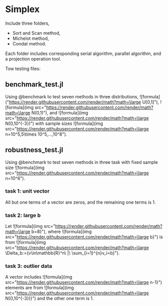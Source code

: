 # Simplex
Include three folders,
- Sort and Scan method,
- Michelot method,
- Condat method.

Each folder includes corresponding serial algorithm, parallel algorithm, and a projection operation tool.

Tow testing files:
## benchmark_test.jl
Using @benchmark to test seven methods in three distributions, ![formula]("https://render.githubusercontent.com/render/math?math=\large U[0,1]"), ![formula](img src="https://render.githubusercontent.com/render/math?math=\large N(0,1)"), and ![formula](img src="https://render.githubusercontent.com/render/math?math=\large N(0,10^{-3})") with sample sizes ![formula](img src="https://render.githubusercontent.com/render/math?math=\large n=10^5,5\times 10^5,...,10^8").

## robustness_test.jl
Using @benchmark to test seven methods in three task with fixed sample size ![formula](img src="https://render.githubusercontent.com/render/math?math=\large n=10^6").

### task 1: unit vector
All but one terms of a vector are zeros, and the remaining one terms is 1.

### task 2: large b
Let ![formula](img src="https://render.githubusercontent.com/render/math?math=\large b=8\}"), where ![formula](img src="https://render.githubusercontent.com/render/math?math=\large b\}") is from ![formula](img src="https://render.githubusercontent.com/render/math?math=\large \Delta_b:=\{v\in\mathbb{R}^n\ |\ \sum_{i=1}^{n}v_i=b\}").

### task 3: outlier data
A vector includes ![formula](img src="https://render.githubusercontent.com/render/math?math=\large n-1\}") elements are from ![formula](img src="https://render.githubusercontent.com/render/math?math=\large N(0,10^{-3})\}") and the other one term is 1.
